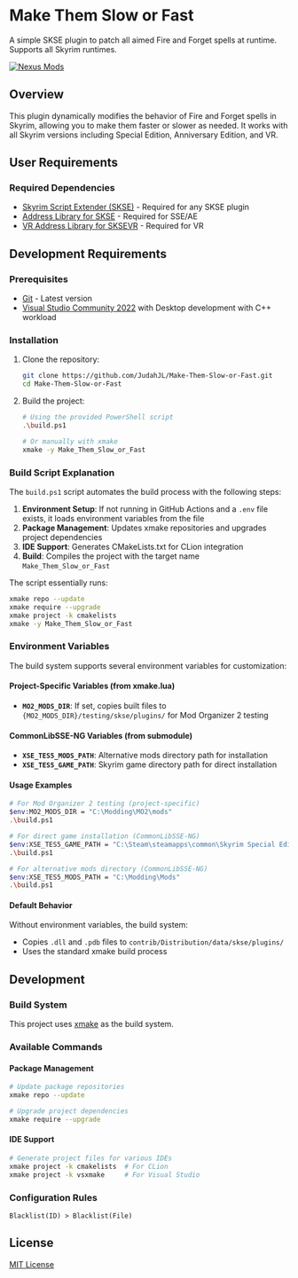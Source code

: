 # Make Them Slow or Fast

A simple SKSE plugin to patch all aimed Fire and Forget spells at runtime. Supports all Skyrim runtimes.

[![Nexus Mods](https://img.shields.io/badge/Nexus-NG-blue)](https://www.nexusmods.com/skyrimspecialedition/mods/109355)

## Overview

This plugin dynamically modifies the behavior of Fire and Forget spells in Skyrim, allowing you to make them faster or slower as needed. It works with all Skyrim versions including Special Edition, Anniversary Edition, and VR.

## User Requirements

### Required Dependencies
- [Skyrim Script Extender (SKSE)](https://skse.silverlock.org/) - Required for any SKSE plugin
- [Address Library for SKSE](https://www.nexusmods.com/skyrimspecialedition/mods/32444) - Required for SSE/AE
- [VR Address Library for SKSEVR](https://www.nexusmods.com/skyrimspecialedition/mods/58101) - Required for VR

## Development Requirements

### Prerequisites
- [Git](https://git-scm.com/downloads) - Latest version
- [Visual Studio Community 2022](https://visualstudio.microsoft.com/) with Desktop development with C++ workload

### Installation

1. Clone the repository:
   ```bash
   git clone https://github.com/JudahJL/Make-Them-Slow-or-Fast.git
   cd Make-Them-Slow-or-Fast
   ```

2. Build the project:
   ```bash
   # Using the provided PowerShell script
   .\build.ps1
   
   # Or manually with xmake
   xmake -y Make_Them_Slow_or_Fast
   ```

### Build Script Explanation

The `build.ps1` script automates the build process with the following steps:

1. **Environment Setup**: If not running in GitHub Actions and a `.env` file exists, it loads environment variables from the file
2. **Package Management**: Updates xmake repositories and upgrades project dependencies
3. **IDE Support**: Generates CMakeLists.txt for CLion integration
4. **Build**: Compiles the project with the target name `Make_Them_Slow_or_Fast`

The script essentially runs:
```bash
xmake repo --update
xmake require --upgrade  
xmake project -k cmakelists
xmake -y Make_Them_Slow_or_Fast
```

### Environment Variables

The build system supports several environment variables for customization:

#### Project-Specific Variables (from xmake.lua)
- **`MO2_MODS_DIR`**: If set, copies built files to `{MO2_MODS_DIR}/testing/skse/plugins/` for Mod Organizer 2 testing

#### CommonLibSSE-NG Variables (from submodule)
- **`XSE_TES5_MODS_PATH`**: Alternative mods directory path for installation
- **`XSE_TES5_GAME_PATH`**: Skyrim game directory path for direct installation

#### Usage Examples
```bash
# For Mod Organizer 2 testing (project-specific)
$env:MO2_MODS_DIR = "C:\Modding\MO2\mods"
.\build.ps1

# For direct game installation (CommonLibSSE-NG)
$env:XSE_TES5_GAME_PATH = "C:\Steam\steamapps\common\Skyrim Special Edition"
.\build.ps1

# For alternative mods directory (CommonLibSSE-NG)
$env:XSE_TES5_MODS_PATH = "C:\Modding\Mods"
.\build.ps1
```

#### Default Behavior
Without environment variables, the build system:
- Copies `.dll` and `.pdb` files to `contrib/Distribution/data/skse/plugins/`
- Uses the standard xmake build process

## Development

### Build System
This project uses [xmake](https://xmake.io/) as the build system.

### Available Commands

#### Package Management
```bash
# Update package repositories
xmake repo --update

# Upgrade project dependencies
xmake require --upgrade
```

#### IDE Support
```bash
# Generate project files for various IDEs
xmake project -k cmakelists  # For CLion
xmake project -k vsxmake     # For Visual Studio
```

### Configuration Rules
```
Blacklist(ID) > Blacklist(File)
```

## License

[MIT License](LICENSE)